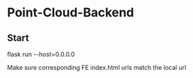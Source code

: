 # Point-Cloud-Backend

## Start
flask run --host=0.0.0.0

Make sure corresponding FE index.html urls match the local url

